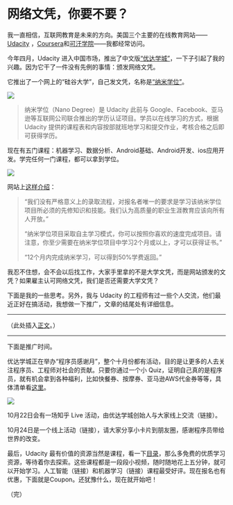 # 网络文凭，你要不要？

我一直相信，互联网教育是未来的方向。美国三个主要的在线教育网站——[Udacity](http://www.udacity.com/) ，[Coursera](https://www.coursera.org/)和[可汗学院](https://www.khanacademy.org/)——我都经常访问。

今年四月，Udacity 进入中国市场，推出了中文版[“优达学城”](https://cn.udacity.com/)，一下子引起了我的兴趣。因为它干了一件没有先例的事情：颁发网络文凭。

它推出了一个网上的“硅谷大学”，自己发文凭，名称是[“纳米学位”](http://cn.udacity.com/nanodegree)。

![](http://www.ruanyifeng.com/blogimg/asset/2016/bg2016082901.jpeg)

> 纳米学位（Nano Degree）是 Udacity 此前与 Google、Facebook、亚马逊等互联网公司联合推出的学历认证项目。学员以在线学习的方式，根据 Udacity 提供的课程表和内容按部就班地学习和提交作业，考核合格之后即可获得学历。

现在有五门课程：机器学习、数据分析、Android基础、Android开发、ios应用开发。学完任何一门课程，都可以拿到学位。

![](http://www.ruanyifeng.com/blogimg/asset/2016/bg2016082903.jpg)

网站上[这样介绍](https://udacity-cn.zendesk.com/hc/zh-cn/articles/218096918-%E6%9C%89%E5%BD%95%E5%8F%96%E6%B5%81%E7%A8%8B%E5%90%97-%E5%A6%82%E6%9E%9C%E6%9C%89-%E5%85%B7%E4%BD%93%E6%98%AF%E6%80%8E%E6%A0%B7%E7%9A%84-)：

>“我们没有严格意义上的录取流程，对报名者唯一的要求是学习该纳米学位项目所必须的先修知识和技能。我们认为高质量的职业生涯教育应该向所有人开放。”
>
>“纳米学位项目采取自主学习模式，你可以按照你喜欢的速度完成项目。请注意，你至少需要在纳米学位项目中学习2个月或以上，才可以获得证书。”
> 
> “12个月内完成纳米学习，可以得到50%学费返回。”

我忍不住想，会不会以后找工作，大家手里拿的不是大学文凭，而是网站颁发的文凭？如果雇主认可网络文凭，我们是否还需要大学文凭？

下面是我的一些思考。另外，我与 Udacity 的工程师有过一些个人交流，他们最近正好在搞活动，我想做一下推广，文章的结尾处有详细信息。

---

（此处插入[正文](https://github.com/ruanyf/articles/blob/master/2016/2016-08-28-online-education.md)。）

---

下面是推广时间。

优达学城正在举办“程序员感谢月”，整个十月份都有活动，目的是让更多的人去关注程序员、工程师对社会的贡献。只要你通过一个小 Quiz，证明自己真的是程序员，就有机会拿到各种福利，比如快餐券、按摩券、亚马逊AWS代金券等等，具体清单看[这里](http://cn.udacity.com/marketing/thankscoder2016/)。

![](http://www.ruanyifeng.com/blogimg/asset/2016/bg2016082904.png)

10月22日会有一场知乎 Live 活动，由优达学城创始人与大家线上交流（链接）。

10月24日是一个线上活动（链接），请大家分享小卡片到朋友圈，感谢程序员带给世界的改变。

最后，Udacity 最有价值的资源当然是课程，看一下[目录](http://cn.udacity.com/courses/all)，那么多免费的优质学习资源，等待着你去探索。这些课程都是一段段小视频，随时随地花上五分钟，就可以开始学习。人工智能（链接）和机器学习（链接）课程最受好评。现在报名也有优惠，下面就是Coupon。还犹豫什么，现在就开始吧！

（完）
 
